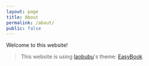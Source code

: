 ```yaml
---
layout: page
title: About
permalink: /about/
public: false
---
```


Welcome to this website!

> This website is using [laobubu](http://laobubu.net)'s theme: [EasyBook](https://github.com/laobubu/jekyll-theme-EasyBook)
